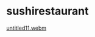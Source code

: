 # sushirestaurant
[untitled11.webm](https://github.com/user-attachments/assets/f482c0ae-53fe-47db-bc93-36a5a84b9ccf)
